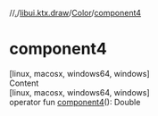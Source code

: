 //[.](../../index.md)/[libui.ktx.draw](../index.md)/[Color](index.md)/[component4](component4.md)



# component4  
[linux, macosx, windows64, windows]  
Content  
[linux, macosx, windows64, windows]  
operator fun [component4](component4.md)(): Double  



